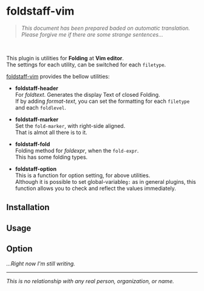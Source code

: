 # foldstaff-vim

> *This document has been prepared baded on automatic translation.  Please forgive me if there are some strange sentences...*  


<br>

<!--
- [Introduction](#user-content-introduction)
- [Installation](#user-content-installation)
- [Usage](#user-content-usage)
- [Option](#user-content-option)
----

## Introduction
-->
This plugin is utilities for **Folding** at **Vim editor**.   
The settings for each utility, can be switched for each `filetype`.    

[foldstaff-vim][ghp] provides the bellow utilities: 

* **foldstaff-header**  
  For *foldtext*.  Generates the display Text of closed Folding.  
  If by adding *format-text*, you can set the formatting for each `filetype` and each `foldlevel`.  

* **foldstaff-marker**  
  Set the `fold-marker`, with right-side aligned.  
  That is almot all there is to it.   

* **foldstaff-fold**  
  Folding method for *foldexpr*, when the `fold-expr`.  
  This has some folding types.  
    
* **foldstaff-option**  
  This is a function for option setting, for above utilities.  
  Although it is possible to set global-variable`g:` as in general plugins, this function allows you to check and reflect the values immediately.  


## Installation
## Usage
## Option

*...Right now I'm still writing.*

----

*This is no relationship with any real person, organization, or name.*


[ghp]: https://github.com/hongkong3/foldstaff-vim/
